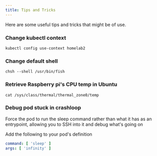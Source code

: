 ```yaml
---
title: Tips and Tricks
---
```


Here are some useful tips and tricks that might be of use.

### Change kubectl context

```shell
kubectl config use-context homelab2 
```

### Change default shell

```shell
chsh --shell /usr/bin/fish
```

### Retrieve Raspberry pi's CPU temp in Ubuntu

```shell
cat /sys/class/thermal/thermal_zone0/temp
```

### Debug pod stuck in crashloop

Force the pod to run the sleep command rather than what it has as an entrypoint, allowing you to SSH into it and debug
what's going on

Add the following to your pod's definition

```yaml
command: [ 'sleep' ]
args: [ 'infinity' ]
```
